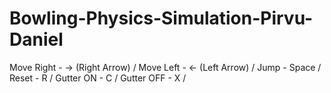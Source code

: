 # Bowling-Physics-Simulation-Pirvu-Daniel

Move Right -  -> (Right Arrow) /
Move Left  -  <- (Left Arrow)  /
Jump       - Space  /
Reset      - R  /
Gutter ON  - C  /
Gutter OFF - X  /
